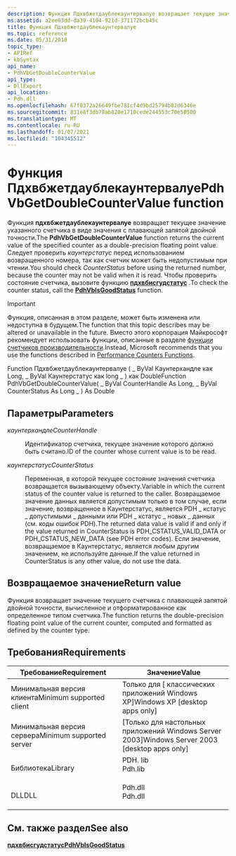 ```yaml
---
description: Функция Пдхвбжетдаублекаунтервалуе возвращает текущее значение указанного счетчика в виде значения с плавающей запятой двойной точности.
ms.assetid: a2ee63dd-da39-4104-921d-371172bcb45c
title: Функция Пдхвбжетдаублекаунтервалуе
ms.topic: reference
ms.date: 05/31/2018
topic_type:
- APIRef
- kbSyntax
api_name:
- PdhVbGetDoubleCounterValue
api_type:
- DllExport
api_location:
- Pdh.dll
ms.openlocfilehash: 67f0372a26649fbe781cf4d9bd25794b82d6346e
ms.sourcegitcommit: 831e8f3db78ab820e1710cede244553c70e50500
ms.translationtype: MT
ms.contentlocale: ru-RU
ms.lasthandoff: 01/07/2021
ms.locfileid: "104345512"
---
```

# <a name="pdhvbgetdoublecountervalue-function"></a><span data-ttu-id="a1b9e-103">Функция Пдхвбжетдаублекаунтервалуе</span><span class="sxs-lookup"><span data-stu-id="a1b9e-103">PdhVbGetDoubleCounterValue function</span></span>

<span data-ttu-id="a1b9e-104">Функция **пдхвбжетдаублекаунтервалуе** возвращает текущее значение указанного счетчика в виде значения с плавающей запятой двойной точности.</span><span class="sxs-lookup"><span data-stu-id="a1b9e-104">The **PdhVbGetDoubleCounterValue** function returns the current value of the specified counter as a double-precision floating point value.</span></span> <span data-ttu-id="a1b9e-105">Следует проверить *каунтерстатус* перед использованием возвращенного номера, так как счетчик может быть недопустимым при чтении.</span><span class="sxs-lookup"><span data-stu-id="a1b9e-105">You should check *CounterStatus* before using the returned number, because the counter may not be valid when it is read.</span></span> <span data-ttu-id="a1b9e-106">Чтобы проверить состояние счетчика, вызовите функцию [**пдхвбисгудстатус**](pdhvbisgoodstatus.md) .</span><span class="sxs-lookup"><span data-stu-id="a1b9e-106">To check the counter status, call the [**PdhVbIsGoodStatus**](pdhvbisgoodstatus.md) function.</span></span>

> [!IMPORTANT]
> <span data-ttu-id="a1b9e-107">Функция, описанная в этом разделе, может быть изменена или недоступна в будущем.</span><span class="sxs-lookup"><span data-stu-id="a1b9e-107">The function that this topic describes may be altered or unavailable in the future.</span></span> <span data-ttu-id="a1b9e-108">Вместо этого корпорация Майкрософт рекомендует использовать функции, описанные в разделе [функции счетчиков производительности](performance-counters-functions.md).</span><span class="sxs-lookup"><span data-stu-id="a1b9e-108">Instead, Microsoft recommends that you use the functions described in [Performance Counters Functions](performance-counters-functions.md).</span></span>

<span data-ttu-id="a1b9e-109">Function Пдхвбжетдаублекаунтервалуе ( \_ ByVal Каунтерхандле как Long, \_ ByVal Каунтерстатус как long \_ ) как Double</span><span class="sxs-lookup"><span data-stu-id="a1b9e-109">Function PdhVbGetDoubleCounterValue( \_ ByVal CounterHandle As Long, \_ ByVal CounterStatus As Long \_ ) As Double</span></span>

## <a name="parameters"></a><span data-ttu-id="a1b9e-110">Параметры</span><span class="sxs-lookup"><span data-stu-id="a1b9e-110">Parameters</span></span>

<dl> <dt>

<span data-ttu-id="a1b9e-111">*каунтерхандле*</span><span class="sxs-lookup"><span data-stu-id="a1b9e-111">*CounterHandle*</span></span> 
</dt> <dd>

<span data-ttu-id="a1b9e-112">Идентификатор счетчика, текущее значение которого должно быть считано.</span><span class="sxs-lookup"><span data-stu-id="a1b9e-112">ID of the counter whose current value is to be read.</span></span>

</dd> <dt>

<span data-ttu-id="a1b9e-113">*каунтерстатус*</span><span class="sxs-lookup"><span data-stu-id="a1b9e-113">*CounterStatus*</span></span> 
</dt> <dd>

<span data-ttu-id="a1b9e-114">Переменная, в которой текущее состояние значения счетчика возвращается вызывающему объекту.</span><span class="sxs-lookup"><span data-stu-id="a1b9e-114">Variable in which the current status of the counter value is returned to the caller.</span></span> <span data-ttu-id="a1b9e-115">Возвращаемое значение данных является допустимым только в том случае, если значение, возвращенное в Каунтерстатус, является PDH \_ кстатус \_ допустимыми \_ данными или PDH \_ кстатус \_ новых \_ данных (см. коды ошибок PDH).</span><span class="sxs-lookup"><span data-stu-id="a1b9e-115">The returned data value is valid if and only if the value returned in CounterStatus is PDH\_CSTATUS\_VALID\_DATA or PDH\_CSTATUS\_NEW\_DATA (see PDH error codes).</span></span> <span data-ttu-id="a1b9e-116">Если значение, возвращаемое в Каунтерстатус, является любым другим значением, не используйте данные.</span><span class="sxs-lookup"><span data-stu-id="a1b9e-116">If the value returned in CounterStatus is any other value, do not use the data.</span></span>

</dd> </dl>

## <a name="return-value"></a><span data-ttu-id="a1b9e-117">Возвращаемое значение</span><span class="sxs-lookup"><span data-stu-id="a1b9e-117">Return value</span></span>

<span data-ttu-id="a1b9e-118">Функция возвращает значение текущего счетчика с плавающей запятой двойной точности, вычисленное и отформатированное как определенное типом счетчика.</span><span class="sxs-lookup"><span data-stu-id="a1b9e-118">The function returns the double-precision floating point value of the current counter, computed and formatted as defined by the counter type.</span></span>

## <a name="requirements"></a><span data-ttu-id="a1b9e-119">Требования</span><span class="sxs-lookup"><span data-stu-id="a1b9e-119">Requirements</span></span>



| <span data-ttu-id="a1b9e-120">Требование</span><span class="sxs-lookup"><span data-stu-id="a1b9e-120">Requirement</span></span> | <span data-ttu-id="a1b9e-121">Значение</span><span class="sxs-lookup"><span data-stu-id="a1b9e-121">Value</span></span> |
|-------------------------------------|------------------------------------------------------------------------------------|
| <span data-ttu-id="a1b9e-122">Минимальная версия клиента</span><span class="sxs-lookup"><span data-stu-id="a1b9e-122">Minimum supported client</span></span><br/> | <span data-ttu-id="a1b9e-123">Только для \[ классических приложений Windows XP\]</span><span class="sxs-lookup"><span data-stu-id="a1b9e-123">Windows XP \[desktop apps only\]</span></span><br/>                                        |
| <span data-ttu-id="a1b9e-124">Минимальная версия сервера</span><span class="sxs-lookup"><span data-stu-id="a1b9e-124">Minimum supported server</span></span><br/> | <span data-ttu-id="a1b9e-125">\[Только для настольных приложений Windows Server 2003\]</span><span class="sxs-lookup"><span data-stu-id="a1b9e-125">Windows Server 2003 \[desktop apps only\]</span></span><br/>                               |
| <span data-ttu-id="a1b9e-126">Библиотека</span><span class="sxs-lookup"><span data-stu-id="a1b9e-126">Library</span></span><br/>                  | <dl> <span data-ttu-id="a1b9e-127"><dt>PDH. lib</dt></span><span class="sxs-lookup"><span data-stu-id="a1b9e-127"><dt>Pdh.lib</dt></span></span> </dl> |
| <span data-ttu-id="a1b9e-128">DLL</span><span class="sxs-lookup"><span data-stu-id="a1b9e-128">DLL</span></span><br/>                      | <dl> <span data-ttu-id="a1b9e-129"><dt>Pdh.dll</dt></span><span class="sxs-lookup"><span data-stu-id="a1b9e-129"><dt>Pdh.dll</dt></span></span> </dl> |



## <a name="see-also"></a><span data-ttu-id="a1b9e-130">См. также раздел</span><span class="sxs-lookup"><span data-stu-id="a1b9e-130">See also</span></span>

<dl> <dt>

[<span data-ttu-id="a1b9e-131">**пдхвбисгудстатус**</span><span class="sxs-lookup"><span data-stu-id="a1b9e-131">**PdhVbIsGoodStatus**</span></span>](pdhvbisgoodstatus.md)
</dt> </dl>

 

 




